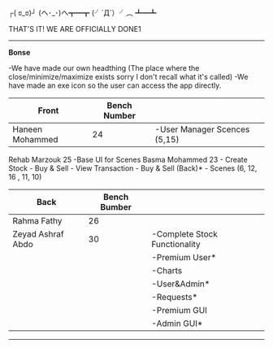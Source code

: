 ┌( ಠ_ಠ)┘     (ヘ･_･)ヘ┳━┳     (╯`Д´）╯︵ ┻━┻

THAT'S IT! WE ARE OFFICIALLY DONE1

**********************************************************************************************************
**Bonse**

  -We have made our own headthing (The place where the close/minimize/maximize exists sorry I don't recall what it's called)
  -We have made an exe icon so the user can access the app directly.



|Front                   |Bench Number |                                              |            
|------------------------|-------------|----------------------------------------------|
| Haneen Mohammed        | 24          |  -User Manager Scences (5,15)                |
  Rehab Marzouk            25             -Base UI for Scenes
  Basma Mohammed           23             - Create Stock
                                          - Buy & Sell
                                          - View Transaction
                                          - Buy & Sell (Back)*
                                          - Scenes (6, 12, 16 , 11, 10)



|Back                    |Bench Bumber      |                                              |
|------------------------|------------------|----------------------------------------------|
| Rahma Fathy            | 26               |                                              |
| Zeyad Ashraf Abdo      | 30               | -Complete Stock Functionality                |
|                        |                  | -Premium User*                               |
|                        |                  | -Charts                                      |
|                        |                  | -User&Admin*                                 |
|                        |                  | -Requests*                                   |
|                        |                  | -Premium GUI                                 |
|                        |                  | -Admin GUI*                                  |


*********************************************************************************************************************
